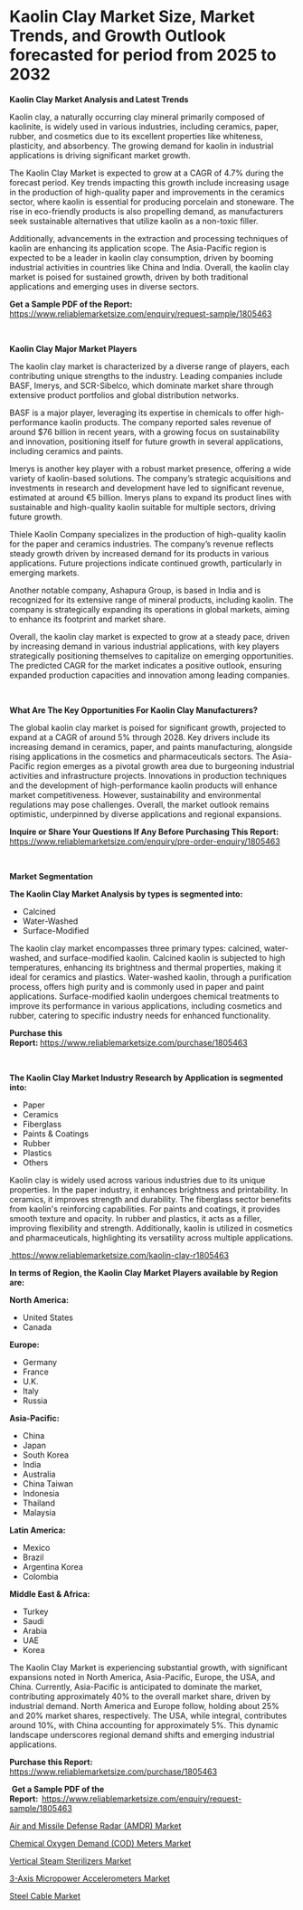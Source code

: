 <p><h1>Kaolin Clay Market Size, Market Trends, and Growth Outlook forecasted for period from 2025 to 2032</h1></p><p><strong>Kaolin Clay Market Analysis and Latest Trends</strong></p>
<p><p>Kaolin clay, a naturally occurring clay mineral primarily composed of kaolinite, is widely used in various industries, including ceramics, paper, rubber, and cosmetics due to its excellent properties like whiteness, plasticity, and absorbency. The growing demand for kaolin in industrial applications is driving significant market growth. </p><p>The Kaolin Clay Market is expected to grow at a CAGR of 4.7% during the forecast period. Key trends impacting this growth include increasing usage in the production of high-quality paper and improvements in the ceramics sector, where kaolin is essential for producing porcelain and stoneware. The rise in eco-friendly products is also propelling demand, as manufacturers seek sustainable alternatives that utilize kaolin as a non-toxic filler. </p><p>Additionally, advancements in the extraction and processing techniques of kaolin are enhancing its application scope. The Asia-Pacific region is expected to be a leader in kaolin clay consumption, driven by booming industrial activities in countries like China and India. Overall, the kaolin clay market is poised for sustained growth, driven by both traditional applications and emerging uses in diverse sectors.</p></p>
<p><strong>Get a Sample PDF of the Report:&nbsp;</strong> <a href="https://www.reliablemarketsize.com/enquiry/request-sample/1805463?utm_campaign=3117&utm_medium=2&utm_source=Github&utm_content=ia&utm_term=02042025&utm_id=kaolin-clay">https://www.reliablemarketsize.com/enquiry/request-sample/1805463</a></p>
<p>&nbsp;</p>
<p><strong>Kaolin Clay Major Market Players</strong></p>
<p><p>The kaolin clay market is characterized by a diverse range of players, each contributing unique strengths to the industry. Leading companies include BASF, Imerys, and SCR-Sibelco, which dominate market share through extensive product portfolios and global distribution networks.</p><p>BASF is a major player, leveraging its expertise in chemicals to offer high-performance kaolin products. The company reported sales revenue of around $76 billion in recent years, with a growing focus on sustainability and innovation, positioning itself for future growth in several applications, including ceramics and paints.</p><p>Imerys is another key player with a robust market presence, offering a wide variety of kaolin-based solutions. The company’s strategic acquisitions and investments in research and development have led to significant revenue, estimated at around €5 billion. Imerys plans to expand its product lines with sustainable and high-quality kaolin suitable for multiple sectors, driving future growth.</p><p>Thiele Kaolin Company specializes in the production of high-quality kaolin for the paper and ceramics industries. The company’s revenue reflects steady growth driven by increased demand for its products in various applications. Future projections indicate continued growth, particularly in emerging markets.</p><p>Another notable company, Ashapura Group, is based in India and is recognized for its extensive range of mineral products, including kaolin. The company is strategically expanding its operations in global markets, aiming to enhance its footprint and market share. </p><p>Overall, the kaolin clay market is expected to grow at a steady pace, driven by increasing demand in various industrial applications, with key players strategically positioning themselves to capitalize on emerging opportunities. The predicted CAGR for the market indicates a positive outlook, ensuring expanded production capacities and innovation among leading companies.</p></p>
<p>&nbsp;</p>
<p><strong>What Are The Key Opportunities For Kaolin Clay Manufacturers?</strong></p>
<p><p>The global kaolin clay market is poised for significant growth, projected to expand at a CAGR of around 5% through 2028. Key drivers include its increasing demand in ceramics, paper, and paints manufacturing, alongside rising applications in the cosmetics and pharmaceuticals sectors. The Asia-Pacific region emerges as a pivotal growth area due to burgeoning industrial activities and infrastructure projects. Innovations in production techniques and the development of high-performance kaolin products will enhance market competitiveness. However, sustainability and environmental regulations may pose challenges. Overall, the market outlook remains optimistic, underpinned by diverse applications and regional expansions.</p></p>
<p><strong>Inquire or Share Your Questions If Any Before Purchasing This Report:</strong> <a href="https://www.reliablemarketsize.com/enquiry/pre-order-enquiry/1805463?utm_campaign=3117&utm_medium=2&utm_source=Github&utm_content=ia&utm_term=02042025&utm_id=kaolin-clay">https://www.reliablemarketsize.com/enquiry/pre-order-enquiry/1805463</a></p>
<p>&nbsp;</p>
<p><strong>Market Segmentation</strong></p>
<p><strong>The Kaolin Clay Market Analysis by types is segmented into:</strong></p>
<p><ul><li>Calcined</li><li>Water-Washed</li><li>Surface-Modified</li></ul></p>
<p><p>The kaolin clay market encompasses three primary types: calcined, water-washed, and surface-modified kaolin. Calcined kaolin is subjected to high temperatures, enhancing its brightness and thermal properties, making it ideal for ceramics and plastics. Water-washed kaolin, through a purification process, offers high purity and is commonly used in paper and paint applications. Surface-modified kaolin undergoes chemical treatments to improve its performance in various applications, including cosmetics and rubber, catering to specific industry needs for enhanced functionality.</p></p>
<p><strong>Purchase this Report:&nbsp;</strong><a href="https://www.reliablemarketsize.com/purchase/1805463?utm_campaign=3117&utm_medium=2&utm_source=Github&utm_content=ia&utm_term=02042025&utm_id=kaolin-clay">https://www.reliablemarketsize.com/purchase/1805463</a></p>
<p>&nbsp;</p>
<p><strong>The Kaolin Clay Market Industry Research by Application is segmented into:</strong></p>
<p><ul><li>Paper</li><li>Ceramics</li><li>Fiberglass</li><li>Paints & Coatings</li><li>Rubber</li><li>Plastics</li><li>Others</li></ul></p>
<p><p>Kaolin clay is widely used across various industries due to its unique properties. In the paper industry, it enhances brightness and printability. In ceramics, it improves strength and durability. The fiberglass sector benefits from kaolin's reinforcing capabilities. For paints and coatings, it provides smooth texture and opacity. In rubber and plastics, it acts as a filler, improving flexibility and strength. Additionally, kaolin is utilized in cosmetics and pharmaceuticals, highlighting its versatility across multiple applications.</p></p>
<p><a href="https://www.reliablemarketsize.com/kaolin-clay-r1805463?utm_campaign=3117&utm_medium=2&utm_source=Github&utm_content=ia&utm_term=02042025&utm_id=kaolin-clay">&nbsp;https://www.reliablemarketsize.com/kaolin-clay-r1805463</a></p>
<p><strong>In terms of Region, the Kaolin Clay Market Players available by Region are:</strong></p>
<p>
    <p> <strong> North America: </strong>
        <ul>
            <li>United States</li>
            <li>Canada</li>
        </ul>
        </p> 
    <p> <strong> Europe: </strong>
        <ul>
            <li>Germany</li>
            <li>France</li>
            <li>U.K.</li>
            <li>Italy</li>
            <li>Russia</li>
        </ul>
        </p> 
    <p> <strong> Asia-Pacific: </strong>
        <ul>
            <li>China</li>
            <li>Japan</li>
            <li>South Korea</li>
            <li>India</li>
            <li>Australia</li>
            <li>China Taiwan</li>
            <li>Indonesia</li>
            <li>Thailand</li>
            <li>Malaysia</li>
        </ul>
        </p> 
    <p> <strong> Latin America: </strong>
        <ul>
            <li>Mexico</li>
            <li>Brazil</li>
            <li>Argentina Korea</li>
            <li>Colombia</li>
        </ul>
        </p> 
    <p> <strong> Middle East & Africa: </strong>
        <ul>
            <li>Turkey</li>
            <li>Saudi</li>
            <li>Arabia</li>
            <li>UAE</li>
            <li>Korea</li>
        </ul>
    </p>
    </p>
<p><p>The Kaolin Clay Market is experiencing substantial growth, with significant expansions noted in North America, Asia-Pacific, Europe, the USA, and China. Currently, Asia-Pacific is anticipated to dominate the market, contributing approximately 40% to the overall market share, driven by industrial demand. North America and Europe follow, holding about 25% and 20% market shares, respectively. The USA, while integral, contributes around 10%, with China accounting for approximately 5%. This dynamic landscape underscores regional demand shifts and emerging industrial applications.</p></p>
<p><strong>Purchase this Report: </strong><a href="https://www.reliablemarketsize.com/purchase/1805463?utm_campaign=3117&utm_medium=2&utm_source=Github&utm_content=ia&utm_term=02042025&utm_id=kaolin-clay">https://www.reliablemarketsize.com/purchase/1805463</a></p>
<p>&nbsp;<strong>Get a Sample PDF of the Report:&nbsp;&nbsp;</strong><a href="https://www.reliablemarketsize.com/enquiry/request-sample/1805463?utm_campaign=3117&utm_medium=2&utm_source=Github&utm_content=ia&utm_term=02042025&utm_id=kaolin-clay">https://www.reliablemarketsize.com/enquiry/request-sample/1805463</a></p>
<p><strong></strong></p>
<p><p><a href="https://www.linkedin.com/pulse/air-missile-defense-radar-amdr-market-overview-global-qq2rc?utm_campaign=3117&utm_medium=2&utm_source=Github&utm_content=ia&utm_term=02042025&utm_id=kaolin-clay">Air and Missile Defense Radar (AMDR) Market</a></p><p><a href="https://www.linkedin.com/pulse/comprehensive-examination-chemical-oxygen-demand-cod-meters-kr1pc?utm_campaign=3117&utm_medium=2&utm_source=Github&utm_content=ia&utm_term=02042025&utm_id=kaolin-clay">Chemical Oxygen Demand (COD) Meters Market</a></p><p><a href="https://www.linkedin.com/pulse/vertical-steam-sterilizers-market-forecast-2025-2032-expected-vrquf?utm_campaign=3117&utm_medium=2&utm_source=Github&utm_content=ia&utm_term=02042025&utm_id=kaolin-clay">Vertical Steam Sterilizers Market</a></p><p><a href="https://www.linkedin.com/pulse/3-axis-micropower-accelerometers-industry-forecast-market-shifts-p6dbf?utm_campaign=3117&utm_medium=2&utm_source=Github&utm_content=ia&utm_term=02042025&utm_id=kaolin-clay">3-Axis Micropower Accelerometers Market</a></p><p><a href="https://github.com/ancsyanagha/Market-Research-Report-List-1/blob/main/steel-cable-market.md?utm_campaign=3117&utm_medium=2&utm_source=Github&utm_content=ia&utm_term=02042025&utm_id=kaolin-clay">Steel Cable Market</a></p></p>